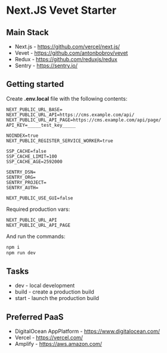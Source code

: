 # Next.JS Vevet Starter

## Main Stack
* Next.js - https://github.com/vercel/next.js/
* Vevet - https://github.com/antonbobrov/vevet
* Redux - https://github.com/reduxjs/redux
* Sentry - https://sentry.io/

## Getting started
Create **.env.local** file with the following contents:
```
NEXT_PUBLIC_URL_BASE=
NEXT_PUBLIC_URL_API=https://cms.example.com/api/
NEXT_PUBLIC_URL_API_PAGE=https://cms.example.com/api/page/
API_KEY=_____test_key_____

NOINDEX=true
NEXT_PUBLIC_REGISTER_SERVICE_WORKER=true

SSP_CACHE=false
SSP_CACHE_LIMIT=100
SSP_CACHE_AGE=2592000

SENTRY_DSN=
SENTRY_ORG=
SENTRY_PROJECT=
SENTRY_AUTH=

NEXT_PUBLIC_USE_GUI=false
```
Required production vars:
```
NEXT_PUBLIC_URL_API
NEXT_PUBLIC_URL_API_PAGE
```

And run the commands:
```bash
npm i
npm run dev
```


## Tasks
* dev - local development
* build - create a production build
* start - launch the production build

## Preferred PaaS
* DigitalOcean AppPlatform - https://www.digitalocean.com/
* Vercel - https://vercel.com/
* Amplify - https://aws.amazon.com/

